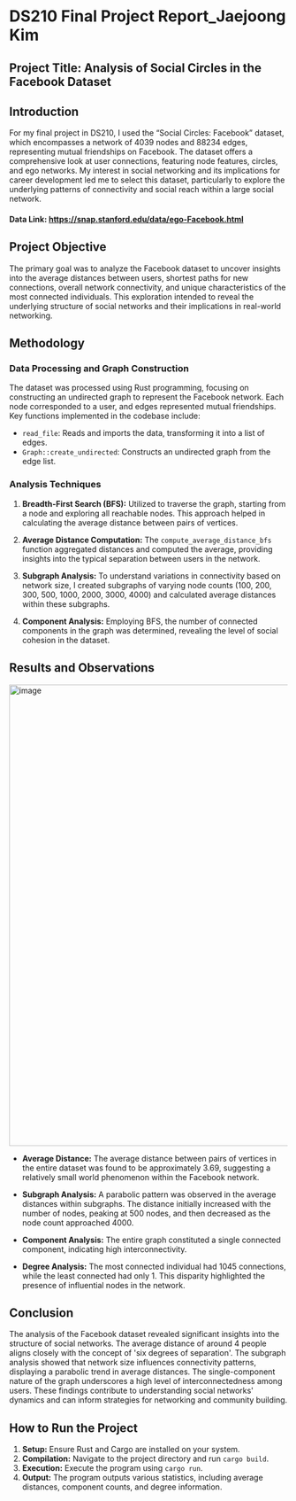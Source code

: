 # DS210 Final Project Report_Jaejoong Kim

## **Project Title:** Analysis of Social Circles in the Facebook Dataset

## Introduction

For my final project in DS210, I used the “Social Circles: Facebook” dataset, which encompasses a network of 4039 nodes and 88234 edges, representing mutual friendships on Facebook. The dataset offers a comprehensive look at user connections, featuring node features, circles, and ego networks. My interest in social networking and its implications for career development led me to select this dataset, particularly to explore the underlying patterns of connectivity and social reach within a large social network.

#### Data Link: https://snap.stanford.edu/data/ego-Facebook.html

## Project Objective

The primary goal was to analyze the Facebook dataset to uncover insights into the average distances between users, shortest paths for new connections, overall network connectivity, and unique characteristics of the most connected individuals. This exploration intended to reveal the underlying structure of social networks and their implications in real-world networking.

## Methodology

### Data Processing and Graph Construction

The dataset was processed using Rust programming, focusing on constructing an undirected graph to represent the Facebook network. Each node corresponded to a user, and edges represented mutual friendships. Key functions implemented in the codebase include:

- `read_file`: Reads and imports the data, transforming it into a list of edges.
- `Graph::create_undirected`: Constructs an undirected graph from the edge list.

### Analysis Techniques

1. **Breadth-First Search (BFS):** Utilized to traverse the graph, starting from a node and exploring all reachable nodes. This approach helped in calculating the average distance between pairs of vertices.

2. **Average Distance Computation:** The `compute_average_distance_bfs` function aggregated distances and computed the average, providing insights into the typical separation between users in the network.

3. **Subgraph Analysis:** To understand variations in connectivity based on network size, I created subgraphs of varying node counts (100, 200, 300, 500, 1000, 2000, 3000, 4000) and calculated average distances within these subgraphs.

4. **Component Analysis:** Employing BFS, the number of connected components in the graph was determined, revealing the level of social cohesion in the dataset.

## Results and Observations

<img width="833" alt="image" src="https://github.com/Jaejoong1234/DS210_Final_Project/assets/144245519/d3d9b49b-55f7-4cfc-8dee-b57f21ff0173">

- **Average Distance:** The average distance between pairs of vertices in the entire dataset was found to be approximately 3.69, suggesting a relatively small world phenomenon within the Facebook network.

- **Subgraph Analysis:** A parabolic pattern was observed in the average distances within subgraphs. The distance initially increased with the number of nodes, peaking at 500 nodes, and then decreased as the node count approached 4000.

- **Component Analysis:** The entire graph constituted a single connected component, indicating high interconnectivity.

- **Degree Analysis:** The most connected individual had 1045 connections, while the least connected had only 1. This disparity highlighted the presence of influential nodes in the network.

## Conclusion

The analysis of the Facebook dataset revealed significant insights into the structure of social networks. The average distance of around 4 people aligns closely with the concept of 'six degrees of separation'. The subgraph analysis showed that network size influences connectivity patterns, displaying a parabolic trend in average distances. The single-component nature of the graph underscores a high level of interconnectedness among users. These findings contribute to understanding social networks' dynamics and can inform strategies for networking and community building.

## How to Run the Project

1. **Setup:** Ensure Rust and Cargo are installed on your system.
2. **Compilation:** Navigate to the project directory and run `cargo build`.
3. **Execution:** Execute the program using `cargo run`.
4. **Output:** The program outputs various statistics, including average distances, component counts, and degree information.

